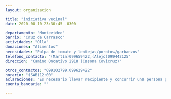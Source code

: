 ```yaml
---
layout: organizacion

title: "iniciativa vecinal"
date: 2020-08-10 23:30:45 -0300

departamento: "Montevideo"
barrio: "Cruz de Carrasco"
actividades: "Olla"
donaciones: "Alimentos"
necesidades: "Pulpa de tomate y lentejas/porotos/garbanzos"
telefono_contacto: "(Martín)099659422,(Alejo)099442125"
direccion: "Camino Oncativo 2918 (Casona Covicruz)"

otros_contactos: "099102799,099629422"
horario: "(SAB)12:00"
aclaraciones: "Es necesario llevar recipiente y concurrir una persona por familia"
cuenta_bancaria: ""

---
```

